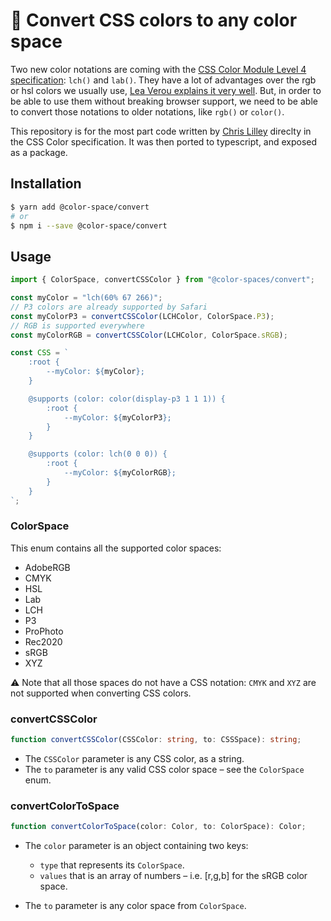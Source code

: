 # 🎨 Convert CSS colors to any color space

Two new color notations are coming with the [CSS Color Module Level 4 specification](https://drafts.csswg.org/css-color-4): `lch()` and `lab()`. They have a lot of advantages over the rgb or hsl colors we usually use, [Lea Verou explains it very well](http://lea.verou.me/2020/04/lch-colors-in-css-what-why-and-how/). But, in order to be able to use them without breaking browser support, we need to be able to convert those notations to older notations, like `rgb()` or `color()`.

This repository is for the most part code written by [Chris Lilley](https://svgees.us/) direclty in the CSS Color specification. It was then ported to typescript, and exposed as a package.

## Installation

```bash
$ yarn add @color-space/convert
# or
$ npm i --save @color-space/convert
```

## Usage

```js
import { ColorSpace, convertCSSColor } from "@color-spaces/convert";

const myColor = "lch(60% 67 266)";
// P3 colors are already supported by Safari
const myColorP3 = convertCSSColor(LCHColor, ColorSpace.P3);
// RGB is supported everywhere
const myColorRGB = convertCSSColor(LCHColor, ColorSpace.sRGB);

const CSS = `
    :root {
        --myColor: ${myColor};
    }

    @supports (color: color(display-p3 1 1 1)) {
        :root {
            --myColor: ${myColorP3};
        }
    }

    @supports (color: lch(0 0 0)) {
        :root {
            --myColor: ${myColorRGB};
        }
    }
`;
```

### ColorSpace

This enum contains all the supported color spaces:

- AdobeRGB
- CMYK
- HSL
- Lab
- LCH
- P3
- ProPhoto
- Rec2020
- sRGB
- XYZ

⚠️ Note that all those spaces do not have a CSS notation: `CMYK` and `XYZ` are not supported when converting CSS colors.

### convertCSSColor

```ts
function convertCSSColor(CSSColor: string, to: CSSSpace): string;
```

- The `CSSColor` parameter is any CSS color, as a string.
- The `to` parameter is any valid CSS color space – see the `ColorSpace` enum.

### convertColorToSpace

```ts
function convertColorToSpace(color: Color, to: ColorSpace): Color;
```

- The `color` parameter is an object containing two keys:

  - `type` that represents its `ColorSpace`.
  - `values` that is an array of numbers – i.e. [r,g,b] for the sRGB color space.

- The `to` parameter is any color space from `ColorSpace`.
